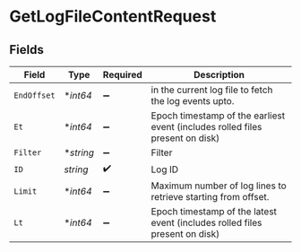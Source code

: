 # GetLogFileContentRequest


## Fields

| Field                                                                         | Type                                                                          | Required                                                                      | Description                                                                   |
| ----------------------------------------------------------------------------- | ----------------------------------------------------------------------------- | ----------------------------------------------------------------------------- | ----------------------------------------------------------------------------- |
| `EndOffset`                                                                   | **int64*                                                                      | :heavy_minus_sign:                                                            | in the current log file to fetch the log events upto.                         |
| `Et`                                                                          | **int64*                                                                      | :heavy_minus_sign:                                                            | Epoch timestamp of the earliest event (includes rolled files present on disk) |
| `Filter`                                                                      | **string*                                                                     | :heavy_minus_sign:                                                            | Filter                                                                        |
| `ID`                                                                          | *string*                                                                      | :heavy_check_mark:                                                            | Log ID                                                                        |
| `Limit`                                                                       | **int64*                                                                      | :heavy_minus_sign:                                                            | Maximum number of log lines to retrieve starting from offset.                 |
| `Lt`                                                                          | **int64*                                                                      | :heavy_minus_sign:                                                            | Epoch timestamp of the latest event (includes rolled files present on disk)   |